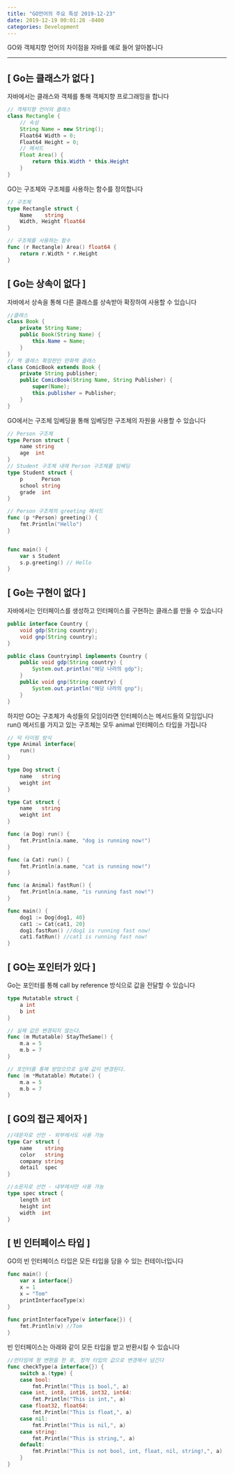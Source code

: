 ```yaml
---
title: "GO언어의 주요 특성 2019-12-23"
date: 2019-12-19 00:01:28 -0400
categories: Development
---
```


GO와 객체지향 언어의 차이점을 자바를 예로 들어 알아봅니다
<hr>

## [ Go는 클래스가 없다 ]
자바에서는 클래스와 객체를 통해 객체지향 프로그래밍을 합니다
```java
// 객체지향 언어의 클래스
class Rectangle	{
	// 속성
	String Name = new String();
	Float64 Width = 0;
	Float64 Height = 0;
	// 메서드
 	Float Area() {
		return this.Width * this.Height
	}
}
```
GO는 구조체와 구조체를 사용하는 함수를 정의합니다

```go
// 구조체
type Rectangle struct {
    Name    string
    Width, Height float64
}

// 구조체를 사용하는 함수
func (r Rectangle) Area() float64 {
    return r.Width * r.Height
}
```

## [ Go는 상속이 없다 ]
자바에서 상속을 통해 다른 클래스를 상속받아 확장하여 사용할 수 있습니다
```java
//클래스
class Book {
	private String Name;
	public Book(String Name) {
		this.Name = Name;
	}
}
// 책 클래스 확장판인 만화책 클래스
class ComicBook extends Book {
	private String publisher;
	public ComicBook(String Name, String Publisher) {
		super(Name);
		this.publisher = Publisher;
	}
}
```

GO에서는 구조체 임베딩을 통해 임베딩한 구조체의 자원을 사용할 수 있습니다
```go
// Person 구조체
type Person struct { 
	name string
	age  int
}
// Student 구조체 내에 Person 구조체를 임베딩
type Student struct {
	p      Person 
	school string
	grade  int
}

// Person 구조체의 greeting 메서드
func (p *Person) greeting() { 
	fmt.Println("Hello")
}


func main() {
	var s Student
	s.p.greeting() // Hello
}
```

## [ Go는 구현이 없다 ]
자바에서는 인터페이스를 생성하고 인터페이스를 구현하는 클래스를 만들 수 있습니다
```java
public interface Country {
	void gdp(String country);
	void gnp(String country);
}

public class Countryimpl implements Country {
	public void gdp(String country) {
		System.out.println("해당 나라의 gdp");
	}
	public void gnp(String country) {
		System.out.println("해당 나라의 gnp");
	}
}
```

하지만 GO는 구조체가 속성들의 모임이라면 인터페이스는 메서드들의 모임입니다
<br> 
run() 메서드를 가지고 있는 구조체는 모두 animal 인터페이스 타입을 가집니다

```go
// 덕 타이핑 방식
type Animal interface{
    run()
}

type Dog struct {
	name   string
	weight int
}

type Cat struct {
	name   string
	weight int
}

func (a Dog) run() {
	fmt.Println(a.name, "dog is running now!")
}

func (a Cat) run() {
	fmt.Println(a.name, "cat is running now!")
}

func (a Animal) fastRun() {
	fmt.Println(a.name, "is running fast now!")
}

func main() {
	dog1 := Dog{dog1, 40}
	cat1 := Cat{cat1, 20}
	dog1.fastRun() //dog1 is running fast now!
	cat1.fatRun() //cat1 is running fast now!
}
```

## [ GO는 포인터가 있다 ]
Go는 포인터를 통해 call by reference 방식으로 값을 전달할 수 있습니다
```go
type Mutatable struct {
    a int
    b int
}

// 실제 값은 변경되지 않는다.
func (m Mutatable) StayTheSame() {	
    m.a = 5
	m.b = 7
}

// 포인터를 통해 받았으므로 실제 값이 변경된다.
func (m *Mutatable) Mutate() {
    m.a = 5
	m.b = 7
}

```

## [ GO의 접근 제어자 ]
```go
//대문자로 선언 - 외부에서도 사용 가능
type Car struct { 
	name    string 
	color   string 
	company string 
	detail  spec
}

//소문자로 선언 - 내부에서만 사용 가능
type spec struct { 
	length int 
	height int 
	width  int 
}
```


## [ 빈 인터페이스 타입 ]
GO의 빈 인터페이스 타입은 모든 타입을 담을 수 있는 컨테이너입니다

```go
func main() {
    var x interface{}
    x = 1 
    x = "Tom"
    printInterfaceType(x)
}
 
func printInterfaceType(v interface{}) {
    fmt.Println(v) //Tom
}
```

빈 인터페이스는 아래와 같이 모든 타입을 받고 반환시킬 수 있습니다

```go
//런타임에 형 변환을 한 후, 정적 타입의 값으로 변경해서 넘긴다
func checkType(a interface{}) {
	switch a.(type) {
	case bool:
		fmt.Println("This is bool,", a)
	case int, int8, int16, int32, int64:
		fmt.Println("This is int,", a)
	case float32, float64:
		fmt.Println("This is float,", a)
	case nil:
		fmt.Println("This is nil,", a)
	case string:
		fmt.Println("This is string,", a)
	default:
		fmt.Println("This is not bool, int, float, nil, string!,", a)
	}
}
```





